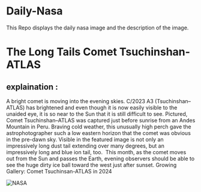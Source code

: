 # Daily-Nasa

This Repo displays the daily nasa image and the description of the image.

<!--NASA-->
# The Long Tails Comet Tsuchinshan-ATLAS
## explaination :

A bright comet is moving into the evening skies. C/2023 A3 (Tsuchinshan–ATLAS) has brightened and even though it is now easily visible to the unaided eye, it is so near to the Sun that it is still difficult to see. Pictured, Comet Tsuchinshan–ATLAS was captured just before sunrise from an Andes Mountain in Peru. Braving cold weather, this unusually high perch gave the astrophotographer such a low eastern horizon that the comet was obvious in the pre-dawn sky.  Visible in the featured image is not only an impressively long dust tail extending over many degrees, but an impressively long and blue ion tail, too.  This month, as the comet moves out from the Sun and passes the Earth, evening observers should be able to see the huge dirty ice ball toward the west just after sunset.   Growing Gallery: Comet Tsuchinsan-ATLAS in 2024

![NASA](https://apod.nasa.gov/apod/image/2410/CometA3_Mueras_1080.jpg)
<!--/NASA-->